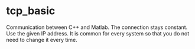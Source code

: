 # tcp_basic
Communication between C++ and Matlab. The connection stays constant. Use the given IP address. It is common for every system so that you do not need to change it every time.
